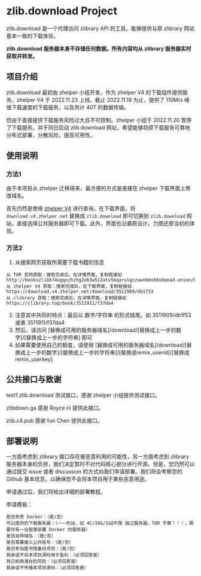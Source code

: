 # zlib.download Project

zlib.download 是一个代理访问 zlibrary API 的工具。能够提供与原 zlibrary 网站基本一致的下载体验。

**zlib.download 服务器本身不存储任何数据。所有内容均从 zlibrary 服务器实时获取并转发。**

## 项目介绍

zlib.download 最初由 zhelper 小组开发，作为 zhelper V4 的下载组件提供服务。zhelper V4 于 2022.11.23 上线，截止 2022.11.19 为止，提供了 110M/s 峰值下载速度的下载服务，以及共计 40T 的数据传输。

但由于直接提供下载服务风险过大且不可控制。zhelper 小组于 2022.11.20 暂停了下载服务。并于同日启动 zlib.download 网址，希望能够将原下载服务可靠地分布式部署，分散风险，提高可用性。

## 使用说明

### 方法1

由于本项目从 zhelper 迁移得来，最方便的方式是直接在 zhelper 下载界面上修改域名。

首先仍然是使用 [zhelper V4](https://v4.zhelper.net/) 进行查询，在下载界面，将 `download.v4.zhelper.net` 替换成 `zlib.download` 即可切换到 `zlib.download` 网站，直接选择公共服务器即可下载。此外，界面也沿袭原设计。力图还原当初的体验。


### 方法2

1. 从搜索网页获取所需要下载书籍的信息
```
从 TOR 官网获取：搜索完成后，在详情界面，复制链接如 http://bookszlibb74ugqojhzhg2a63w5i2atv5bqarulgczawnbmsb6s6qead.onion/book/11651373/1132ee
从 zhelper V4 获取：搜索完成后，在下载界面，复制链接如 https://download.v4.zhelper.net/download/3511909/db1f53
从 clibrary 获取：搜索完成后，在详情界面，复制链接如 https://clibrary.top/book/3511911/f37da4
```
2. 注意其中共同的特点：最后以 数字/字符串 的形式结尾。如 3511909/db1f53 或者 3511911/f37da4
3. 然后，请访问 [替换成可用的服务器域名]/download/[替换成上一步的数字]/[替换成上一步的字符串] 即可
4. 如果需要使用自己的额度，请使用 [替换成可用的服务器域名]/download/[替换成上一步的数字]/[替换成上一步的字符串]/[替换成remix_userid]/[替换成remix_userkey]

## 公共接口与致谢

test1.zlib.download 测试接口，感谢 zhelper 小组提供测试接口。

zlibdown.ga 感谢 Royce rii 提供此接口。

zlib.c4.pub 感谢 fun Chen 提供此接口。


## 部署说明

一方面考虑到 zlibrary 接口存在被恶意利用的可能性，另一方面考虑到 zlibrary 服务器本身的负担，我们决定暂时不对代码核心部分进行开源。但是，您仍然可以通过提交 issue 或者 discussion 的方式向我们申请部署。我们将会考察您的 Github 基本信息，以确保您不会将本项目用于某些恶意用途。

申请通过后，我们将给出详细的部署教程。

申请模板：

```
是否熟悉 Docker：（是/否）
可以提供的下载服务器：（一一列出，如 4C/16G/1G@不限 独立服务器，TOR 不算！！！，需要你有一台能够部署 Docker 的服务器）
是否自带域名：（是/否）
是否需要接入公共账号：（是/否）
是否参加图书馆备份项目：（是/否）
我承诺不将本项目源码用于盈利：（必须回答是）
我已知晓潜在的风险：（必须回答是）
我承诺不传播本项目源码：（必须回答是）
```
